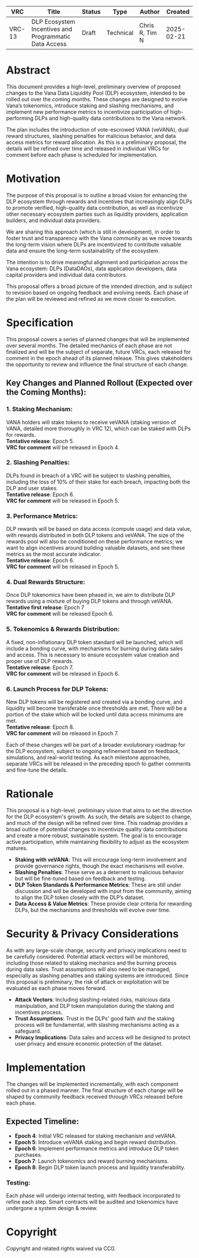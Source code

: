 | VRC | Title | Status | Type | Author | Created |
|-----|--------|--------|------|---------|----------|
| VRC-13 | DLP Ecosystem Incentives and Programmatic Data Access | Draft | Technical | Chris R, Tim N | 2025-02-21 |

# Abstract
This document provides a high-level, preliminary overview of proposed changes to the Vana Data Liquidity Pool (DLP) ecosystem, intended to be rolled out over the coming months. These changes are designed to evolve Vana’s tokenomics, introduce staking and slashing mechanisms, and implement new performance metrics to incentivize participation of high-performing DLPs and high-quality data contributions to the Vana network.

The plan includes the introduction of vote-escrowed VANA (veVANA), dual reward structures, slashing penalties for malicious behavior, and data access metrics for reward allocation. As this is a preliminary proposal, the details will be refined over time and released in individual VRCs for comment before each phase is scheduled for implementation.

# Motivation
The purpose of this proposal is to outline a broad vision for enhancing the DLP ecosystem through rewards and incentives that increasingly align DLPs to promote verified, high-quality data contribution, as well as incentivize other necessary ecosystem parties such as liquidity providers, application builders, and individual data providers.

We are sharing this approach (which is still in development), in order to foster trust and transparency with the Vana community as we move towards the long-term vision where DLPs are incentivized to contribute valuable data and ensure the long-term sustainability of the ecosystem.

The intention is to drive meaningful alignment and participation across the Vana ecosystem: DLPs (DataDAOs), data application developers, data capital providers and individual data contributors.

This proposal offers a broad picture of the intended direction, and is subject to revision based on ongoing feedback and evolving needs. Each phase of the plan will be reviewed and refined as we move closer to execution.

# Specification
This proposal covers a series of planned changes that will be implemented over several months. The detailed mechanics of each phase are not finalized and will be the subject of separate, future VRCs, each released for comment in the epoch ahead of its planned release. This gives stakeholders the opportunity to review and influence the final structure of each change.

## Key Changes and Planned Rollout (Expected over the Coming Months):

### 1. Staking Mechanism:
VANA holders will stake tokens to receive veVANA (staking version of VANA, detailed more thoroughly in VRC 12), which can be staked with DLPs for rewards.  
**Tentative release**: Epoch 5.  
**VRC for comment** will be released in Epoch 4.

### 2. Slashing Penalties:
DLPs found in breach of a VRC will be subject to slashing penalties, including the loss of 10% of their stake for each breach, impacting both the DLP and user stakes.  
**Tentative release**: Epoch 6.  
**VRC for comment** will be released in Epoch 5.

### 3. Performance Metrics:
DLP rewards will be based on data access (compute usage) and data value, with rewards distributed in both DLP tokens and veVANA. The size of the rewards pool will also be conditioned on these performance metrics; we want to align incentives around building valuable datasets, and see these metrics as the most accurate indicator.  
**Tentative release**: Epoch 6.  
**VRC for comment** will be released in Epoch 5.

### 4. Dual Rewards Structure:
Once DLP tokenomics have been phased in, we aim to distribute DLP rewards using a mixture of buying DLP tokens and through veVANA.  
**Tentative first release**: Epoch 7  
**VRC for comment** will be released Epoch 6.

### 5. Tokenomics & Rewards Distribution:
A fixed, non-inflationary DLP token standard will be launched, which will include a bonding curve, with mechanisms for burning during data sales and access. This is necessary to ensure ecosystem value creation and proper use of DLP rewards.  
**Tentative release**: Epoch 7.  
**VRC for comment** will be released in Epoch 6.

### 6. Launch Process for DLP Tokens:
New DLP tokens will be registered and created via a bonding curve, and liquidity will become transferable once thresholds are met. There will be a portion of the stake which will be locked until data access minimums are met.  
**Tentative release**: Epoch 8.  
**VRC for comment** will be released in Epoch 7.

Each of these changes will be part of a broader evolutionary roadmap for the DLP ecosystem, subject to ongoing refinement based on feedback, simulations, and real-world testing. As each milestone approaches, separate VRCs will be released in the preceding epoch to gather comments and fine-tune the details.

# Rationale
This proposal is a high-level, preliminary vision that aims to set the direction for the DLP ecosystem's growth. As such, the details are subject to change, and much of the design will be refined over time. This roadmap provides a broad outline of potential changes to incentivize quality data contributions and create a more robust, sustainable system. The goal is to encourage active participation, while maintaining flexibility to adjust as the ecosystem matures.

- **Staking with veVANA**: This will encourage long-term involvement and provide governance rights, though the exact mechanisms will evolve.
- **Slashing Penalties**: These serve as a deterrent to malicious behavior but will be fine-tuned based on feedback and testing.
- **DLP Token Standards & Performance Metrics**: These are still under discussion and will be developed with input from the community, aiming to align the DLP token closely with the DLP’s dataset.
- **Data Access & Value Metrics**: These provide clear criteria for rewarding DLPs, but the mechanisms and thresholds will evolve over time.

# Security & Privacy Considerations
As with any large-scale change, security and privacy implications need to be carefully considered. Potential attack vectors will be monitored, including those related to staking mechanics and the burning process during data sales. Trust assumptions will also need to be managed, especially as slashing penalties and staking systems are introduced. Since this proposal is preliminary, the risk of attack or exploitation will be evaluated as each phase moves forward.

- **Attack Vectors**: Including slashing-related risks, malicious data manipulation, and DLP token manipulation during the staking and incentives process.
- **Trust Assumptions**: Trust in the DLPs' good faith and the staking process will be fundamental, with slashing mechanisms acting as a safeguard.
- **Privacy Implications**: Data sales and access will be designed to protect user privacy and ensure economic protection of the dataset.

# Implementation
The changes will be implemented incrementally, with each component rolled out in a phased manner. The final structure of each change will be shaped by community feedback received through VRCs released before each phase.

## Expected Timeline:
- **Epoch 4**: Initial VRC released for staking mechanism and veVANA.
- **Epoch 5**: Introduce veVANA staking and begin reward distribution.
- **Epoch 6**: Implement performance metrics and introduce DLP token purchases.
- **Epoch 7**: Launch tokenomics and reward burning mechanisms.
- **Epoch 8**: Begin DLP token launch process and liquidity transferability.

### Testing:
Each phase will undergo internal testing, with feedback incorporated to refine each step. Smart contracts will be audited and tokenomics have undergone a system design & review.

# Copyright
Copyright and related rights waived via CC0.
